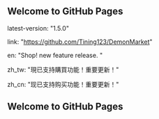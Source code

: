 ## Welcome to GitHub Pages
latest-version: "1.5.0"


link: "https://github.com/Tining123/DemonMarket"


en: "Shop! new feature release. "


zh_tw: "現已支持購買功能！重要更新！"


zh_cn: "现已支持购买功能！重要更新！"

## Welcome to GitHub Pages
